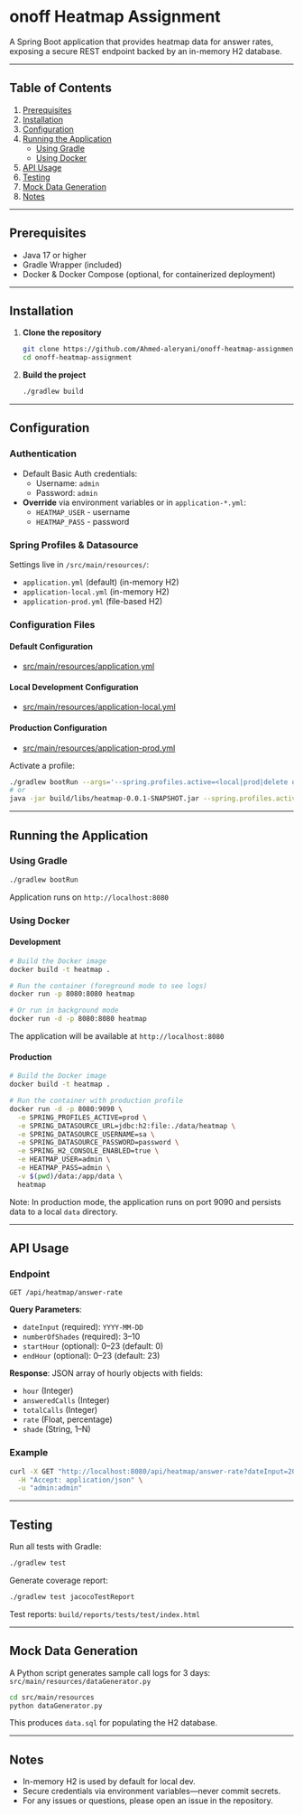 # onoff Heatmap Assignment

A Spring Boot application that provides heatmap data for answer rates, exposing a secure REST endpoint backed by an in-memory H2 database.

---

## Table of Contents
1. [Prerequisites](#prerequisites)
2. [Installation](#installation)
3. [Configuration](#configuration)
4. [Running the Application](#running-the-application)
   - [Using Gradle](#using-gradle)
   - [Using Docker](#using-docker)
5. [API Usage](#api-usage)
6. [Testing](#testing)
7. [Mock Data Generation](#mock-data-generation)
8. [Notes](#notes)

---

## Prerequisites
- Java 17 or higher
- Gradle Wrapper (included)
- Docker & Docker Compose (optional, for containerized deployment)

---

## Installation

1. **Clone the repository**  
   ```bash
   git clone https://github.com/Ahmed-aleryani/onoff-heatmap-assignment.git
   cd onoff-heatmap-assignment
   ```

2. **Build the project**  
   ```bash
   ./gradlew build
   ```

---

## Configuration

### Authentication
- Default Basic Auth credentials:
  - Username: `admin`
  - Password: `admin`
- **Override** via environment variables or in `application-*.yml`:
  - `HEATMAP_USER` - username
  - `HEATMAP_PASS` - password

### Spring Profiles & Datasource
Settings live in `/src/main/resources/`:
- `application.yml` (default) (in-memory H2)
- `application-local.yml` (in-memory H2)
- `application-prod.yml` (file-based H2)

### Configuration Files

#### Default Configuration
- [src/main/resources/application.yml](src/main/resources/application.yml)

#### Local Development Configuration
- [src/main/resources/application-local.yml](src/main/resources/application-local.yml)

#### Production Configuration
- [src/main/resources/application-prod.yml](src/main/resources/application-prod.yml)

Activate a profile:
```bash
./gradlew bootRun --args='--spring.profiles.active=<local|prod|delete option to use default>'
# or
java -jar build/libs/heatmap-0.0.1-SNAPSHOT.jar --spring.profiles.active=prod
```

---

## Running the Application

### Using Gradle
```bash
./gradlew bootRun
```  
Application runs on `http://localhost:8080`

### Using Docker

#### Development

```bash
# Build the Docker image
docker build -t heatmap .

# Run the container (foreground mode to see logs)
docker run -p 8080:8080 heatmap

# Or run in background mode
docker run -d -p 8080:8080 heatmap
```

The application will be available at `http://localhost:8080`

#### Production

```bash
# Build the Docker image
docker build -t heatmap .

# Run the container with production profile
docker run -d -p 8080:9090 \
  -e SPRING_PROFILES_ACTIVE=prod \
  -e SPRING_DATASOURCE_URL=jdbc:h2:file:./data/heatmap \
  -e SPRING_DATASOURCE_USERNAME=sa \
  -e SPRING_DATASOURCE_PASSWORD=password \
  -e SPRING_H2_CONSOLE_ENABLED=true \
  -e HEATMAP_USER=admin \
  -e HEATMAP_PASS=admin \
  -v $(pwd)/data:/app/data \
  heatmap
```

Note: In production mode, the application runs on port 9090 and persists data to a local `data` directory.

---

## API Usage

### Endpoint
```
GET /api/heatmap/answer-rate
```  
**Query Parameters**:
- `dateInput` (required): `YYYY-MM-DD`
- `numberOfShades` (required): 3–10
- `startHour` (optional): 0–23 (default: 0)
- `endHour` (optional): 0–23 (default: 23)

**Response**: JSON array of hourly objects with fields:
- `hour` (Integer)
- `answeredCalls` (Integer)
- `totalCalls` (Integer)
- `rate` (Float, percentage)
- `shade` (String, 1–N)

### Example
```bash
curl -X GET "http://localhost:8080/api/heatmap/answer-rate?dateInput=2025-04-28&numberOfShades=5&startHour=0&endHour=23" \
  -H "Accept: application/json" \
  -u "admin:admin"
```

---

## Testing

Run all tests with Gradle:
```bash
./gradlew test
```  
Generate coverage report:
```bash
./gradlew test jacocoTestReport
```

Test reports: `build/reports/tests/test/index.html`

---

## Mock Data Generation

A Python script generates sample call logs for 3 days:
`src/main/resources/dataGenerator.py`

```bash
cd src/main/resources
python dataGenerator.py
```  
This produces `data.sql` for populating the H2 database.

---

## Notes
- In-memory H2 is used by default for local dev.
- Secure credentials via environment variables—never commit secrets.
- For any issues or questions, please open an issue in the repository.